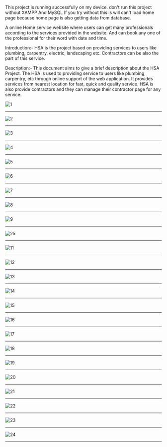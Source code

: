 This project is running successfully on my device. don't run this project without XAMPP And MySQL If you try without this is will can't load home page because home page is also getting data from database.

A online Home service website where users can get many professionals according to the services provided in the website. And can book any one of the professional for their word with date and time.

Introduction:-
	HSA is the project based on providing services to users like plumbing, carpentry, electric, landscaping etc. Contractors can be also the part of this service.
 
 Description:-
This document aims to give a brief description about the HSA Project. The HSA is used to providing service to users like plumbing, carpentry, etc through online support of the web application. It provides services from nearest location for fast, quick and quality service. HSA is also provide contractors and they can manage their contractor page for any service.
	

![1](https://github.com/gohilrahulv/HomeServiceAgency/assets/118652650/2fbbec3d-8716-4827-ad6d-d27ecb1da561)
************************************************************************************************************
![2](https://github.com/gohilrahulv/HomeServiceAgency/assets/118652650/0533dcbc-fb29-41a2-acce-467ca4c7fb47)
************************************************************************************************************
![3](https://github.com/gohilrahulv/HomeServiceAgency/assets/118652650/b1db2980-f355-4e0d-9e33-06bac558781c)
************************************************************************************************************
![4](https://github.com/gohilrahulv/HomeServiceAgency/assets/118652650/21a6d6d5-370d-4057-a6b6-f2d760e5b348)
************************************************************************************************************
![5](https://github.com/gohilrahulv/HomeServiceAgency/assets/118652650/da55da42-22d8-4b1a-a445-0c85eded2508)
************************************************************************************************************
![6](https://github.com/gohilrahulv/HomeServiceAgency/assets/118652650/b47475fd-2b57-4501-8210-c9c65330f970)
************************************************************************************************************
![7](https://github.com/gohilrahulv/HomeServiceAgency/assets/118652650/c4c3ff78-4d0e-4838-9621-63399fc5ff1d)
************************************************************************************************************
![8](https://github.com/gohilrahulv/HomeServiceAgency/assets/118652650/eca04ff6-86ab-41d2-9ea0-0ca27471b5ee)
************************************************************************************************************
![9](https://github.com/gohilrahulv/HomeServiceAgency/assets/118652650/5b8f2257-1b39-4437-ba7c-6bafd25f46df)
************************************************************************************************************
![25](https://github.com/gohilrahulv/Java-Workspace-/assets/118652650/8e67086e-17d3-4877-b878-bab731360966)
************************************************************************************************************
![11](https://github.com/gohilrahulv/HomeServiceAgency/assets/118652650/56c2f722-c1c1-419d-8183-361be90ffa4e)
************************************************************************************************************
![12](https://github.com/gohilrahulv/HomeServiceAgency/assets/118652650/d9186e4a-c5ee-41de-905b-2aa74040439c)
************************************************************************************************************
![13](https://github.com/gohilrahulv/HomeServiceAgency/assets/118652650/deba4f91-c2f6-4e9b-95fa-99ea8fe1f650)
************************************************************************************************************
![14](https://github.com/gohilrahulv/HomeServiceAgency/assets/118652650/e90b1add-6317-45c8-ba19-5f4951f93fa6)
************************************************************************************************************
![15](https://github.com/gohilrahulv/HomeServiceAgency/assets/118652650/60bd6e50-1b3b-4951-b999-77e28d964a21)
************************************************************************************************************
![16](https://github.com/gohilrahulv/HomeServiceAgency/assets/118652650/81e0772a-c10c-4f00-a2fb-95eb305c0cee)
************************************************************************************************************
![17](https://github.com/gohilrahulv/HomeServiceAgency/assets/118652650/10084b24-b593-4c59-abb6-5354000f5b7a)
************************************************************************************************************
![18](https://github.com/gohilrahulv/HomeServiceAgency/assets/118652650/15e5e65f-c533-4e75-9db5-a729f438c9f0)
************************************************************************************************************
![19](https://github.com/gohilrahulv/HomeServiceAgency/assets/118652650/ac880ae6-826a-4312-a4e8-064ce72c79aa)
************************************************************************************************************
![20](https://github.com/gohilrahulv/HomeServiceAgency/assets/118652650/7bd8bcef-6778-4045-821f-7c3e6336955f)
************************************************************************************************************
![21](https://github.com/gohilrahulv/HomeServiceAgency/assets/118652650/22217fe3-418f-4426-9e97-4d40c92b3203)
************************************************************************************************************
![22](https://github.com/gohilrahulv/HomeServiceAgency/assets/118652650/76ae3b8c-edb6-4ea7-b5f9-27ab6f59f601)
************************************************************************************************************
![23](https://github.com/gohilrahulv/HomeServiceAgency/assets/118652650/3b89f4c3-89c0-49a0-be25-04cd86800c52)
************************************************************************************************************
![24](https://github.com/gohilrahulv/HomeServiceAgency/assets/118652650/a5311e3b-3603-4945-9ad8-1c1ff8cde101)
************************************************************************************************************










